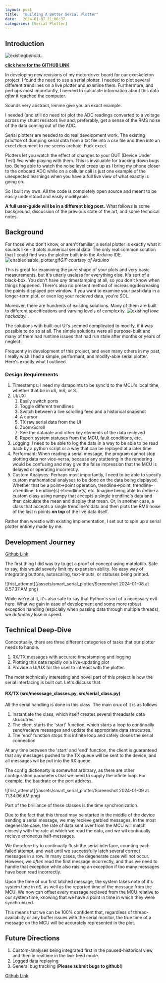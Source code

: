```yaml
---
layout: post
title:  "Building A Better Serial Plotter"
date:   2024-01-07 21:06:37
categories: [Serial Plotter]
---
```


## Introduction
![existing](/assets/smart_serial_plotter/sc.png)*behold...*

[**click here for the GITHUB LINK**](https://github.com/aidanchandra/serial-plotter)

<!-- Brief overview of the project -->
In developing new revisions of my motordriver board for our exoskeleton project, I found the need to use a serial plotter. I needed to plot several different trendlines on a live plotter and examine them. Furthermore, and perhaps most importantly, I needed to calculate information about this data *after* it reached the computer. 

Sounds very abstract, lemme give you an exact example.

I needed (and still do need to) plot the ADC readings converted to a voltage across my shunt resistors *live* and, preferably, get a sense of the RMS noise of the data coming out of the ADC.

<!-- Importance of serial plotters in data visualization -->
Serial plotters are needed to do real development work. The existing practice of dumping serial data from a txt file into a csv file and then into an excel document to me seems archaic. Fuck excel.

Plotters let you watch the effect of changes to your DUT (Device Under Test) *live* while playing with them. This is invaluable for tracking down bugs too. Being able to watch the noise level creep up as I bring my phone closer to the onboard ADC while on a cellular call is just one example of the unexpected learnings when you have a full live view of what exactly is going on.
<!-- Motivation for creating a new, lightweight version -->

So I built my own. All the code is completely open source and meant to be easily understood and easily modifyable. 

**A full user-guide will be in a different blog post.** What follows is some background, discussion of the previous state of the art,
and some technical notes.

## Background


For those who don't know, or aren't familiar, a serial plotter is exactly what it sounds like - it plots numerical serial data.
The only real common solution that I could find was the plotter built into the Arduino IDE. 
![enabledisable_plotter.gif](/assets/smart_serial_plotter/enabledisable_plotter.gif)*GIF courtsey of Arduino*

This is great for examining the pure shape of your plots and very basic measurements, but it's utterly useless for everything else. It's sort of a black-box. You don't have *any* timestamping at all, so you don't know when things happened. There's also no present method of increasing/decreasing the points displayed per window. If you want to examine your past-data in a longer-term plot, or even log your recieved data, you're SOL.

Moreover, there are hundreds of exisitng solutions. Many of them are built to different specifications and varying levels of complexity. 
![existing](/assets/smart_serial_plotter/existing_solutions.png)*I love hackaday...*

The solutions with built-out UI's seemed complicated to modify, if it was possible to do so at all. The simple solutions were all purpose-built and many of them had runtime issues that had run stale after months or years of neglect.

Frequently in development of this project, and even many others in my past, I really wish I had a simple, performant, and modify-able serial plotter. Here's exactly what I outlined.


### Design Requirements

1. Timestamps: I need my datapoints to be sync'd to the MCU's local time, whether that be in uS, mS, or S.
2. UI/UX: 
    1. Easily switch ports
    2. Toggle different trendlines
    3. Switch between a live scrolling feed and a historical snapshot
    4. A cursor
    5. TX raw serial data from the UI
    6. Zoom/Scroll
    7. See the datarate and other key elements of the data recieved
    8. Report system statuses from the MCU, fault conditions, etc.
3. Logging: I need to be able to log the data in a way to be able to be read back by a python script or a way that can be replayed at a later time
4. Performant: When reading a serial message, the program cannot stop plotting data nor vice-versa, because any stuttering in the rendering would be confusing and may give the false impression that the MCU is delayed or operating incorrectly.
5. Custom Analyses: Perhaps most importantly, I need to be able to specify custom mathematical analyses to be done on the data being displayed. Whether that be a point->point operation, trendline->point, trendline->trendline, trendline(s)->trendline(s) etc. Imagine being able to define a custom class using numpy that accepts a single trendline's data and then calculate the mean and display that mean. Or, in another case, a class that accepts a single trendline's data and then plots the RMS noise of the last n points **on top** of the live data itself. 

Rather than wrestle with existing implementation, I set out to spin up a serial plotter entirely made by me.


## Development Journey
[Github Link](https://github.com/aidanchandra/serial-plotter)

The first thing I did was try to get a proof of concept using matplotlib. Safe to say, this would severly limit my expansion ability. No easy way of integrating buttons, autoscaling, text-inputs, or statuses being printed.

![frist_attempt](/assets/smart_serial_plotter/Screenshot 2024-01-08 at 8.57.37 AM.png)

While we're at it, it's also safe to say that Python's sort of a necessary evil here. What we gain in ease of development and some more robust exception handling (espicially when passing data through multiple threads), we *definetely* lose in speed.

## Technical Deep-Dive
Conceptually, there are three different categories of tasks that our plotter needs to handle.
1. RX/TX messages with accurate timestamping and logging
2. Plotting this data rapidly on a live-updating plot
3. Provide a UI/UX for the user to intreact with the plotter.

The most technically interesting and novel part of this project is how the serial interfacing is built out. Let's discuss that.

#### RX/TX (src/messsage_classes.py, src/serial_class.py)
All the serial handling is done in this class. The main crux of it is as follows
1. Instantiate the class, which itself creates several threadsafe data strucutres
2. The client starts the 'start' function, which starts a loop to continually send/recieve messages and update the appropriate data strucutres.
3. The 'end' function stops this infinite loop and safely closes the serial connection

At any time between the 'start' and 'end' function, the client is guaranteed that any messages pushed to the TX queue will be sent to the device, and all messages wil be put into the RX queue. 

The config dictionarty is somewhat arbitrary, as there are other configuration parameters that we need to supply the infinte loop. For example, the baudrate or the port address.

![frist_attempt](/assets/smart_serial_plotter/Screenshot 2024-01-09 at 11.34.06 AM.png)


Part of the brilliance of these classes is the time synchronization.

Due to the fact that this thread may be started in the middle of the device sending a serial message, we may recieve garbled messages. In the most degenerate case, the rate of data sent over from the MCU will match closesly with the rate at which we read the data, and we wil continually recieve erroneous half-messages. 

We therefore try to continually flush the serial interface, counting each failed attempt, and wait until we successfully latch several correct messages in a row. In many cases, the degenerate case will not occur. However, we *often* read the first message incorrectly, and thus we need to handle that exception while also raising an exception if too many messages have been read incorrectly.

Upon the time of our first latched message, the system takes note of it's system time in nS, as well as the reported time of the message from the MCU. We now can offset every message recieved from the MCU relative to our system time, knowing that we have a point in time in which they were synchronized. 

This means that we can be 100% confident that, regardless of thread-availabiity or any buffer issues with the serial monitor, the true time of a message on the MCU will be accurately represented in the plot.



## Future Directions

1. Custom-analyses being integrated first in the paused-historical view, and then in realtime in the live-feed mode.
2. Logged data replaying
3. General bug tracking (**Please submit bugs to github!**)

[Github Link](https://github.com/aidanchandra/serial-plotter)
